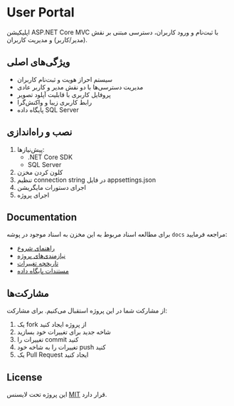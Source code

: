 # User Portal

اپلیکیشن ASP.NET Core MVC با ثبت‌نام و ورود کاربران، دسترسی مبتنی بر نقش (مدیر/کاربر) و مدیریت کاربران.

## ویژگی‌های اصلی
- سیستم احراز هویت و ثبت‌نام کاربران
- مدیریت دسترسی‌ها با دو نقش مدیر و کاربر عادی
- پروفایل کاربری با قابلیت آپلود تصویر
- رابط کاربری زیبا و واکنش‌گرا
- پایگاه داده SQL Server

## نصب و راه‌اندازی
1. پیش‌نیازها:
   - .NET Core SDK
   - SQL Server
2. کلون کردن مخزن
3. تنظیم connection string در فایل appsettings.json
4. اجرای دستورات مایگریشن
5. اجرای پروژه

## Documentation

برای مطالعه اسناد مربوط به این مخزن به اسناد موجود در پوشه `docs` مراجعه فرمایید:
- [راهنمای شروع](./docs/README.md)
- [نیازمندی‌های پروژه](./docs/requierments.md)
- [تاریخچه تغییرات](./docs/changelog.md)
- [مستندات پایگاه داده](./docs/database/README.md)

## مشارکت‌ها

از مشارکت شما در این پروژه استقبال می‌کنیم. برای مشارکت:
1. یک fork از پروژه ایجاد کنید
2. شاخه جدید برای تغییرات خود بسازید
3. تغییرات را commit کنید
4. تغییرات را به شاخه خود push کنید
5. یک Pull Request ایجاد کنید

## License

این پروژه تحت لایسنس [MIT](/LICENSE) قرار دارد.